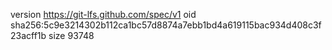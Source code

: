 version https://git-lfs.github.com/spec/v1
oid sha256:5c9e3214302b112ca1bc57d8874a7ebb1bd4a619115bac934d408c3f23acff1b
size 93748
